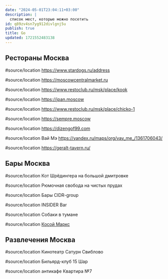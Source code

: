 ```yaml
---
date: "2024-05-01T23:04:11+03:00"
description: |
  список мест, которые можно посетить
id: q89zv4sn7yg912divlgnj5u
publish: true
title: Go
updated: 1721552483138
---
```


## Рестораны Москва

#source/location https://www.stardogs.ru/address

#source/location https://moscowcentralmarket.ru

#source/location https://www.restoclub.ru/msk/place/kook

#source/location https://jpan.moscow

#source/location https://www.restoclub.ru/msk/place/chicko-1

#source/location https://sempre.moscow

#source/location https://dizengof99.com

#source/location Вай Мэ https://yandex.ru/maps/org/vay_me_/1361706043/

#source/location https://geralt-tavern.ru/

## Бары Москва

#source/location Кот Шрёдингера на большой дмитровке

#source/location Рюмочная свобода на чистых прудах

#source/location Бары CIDR-group

#source/location INSIDER Bar

#source/location Собаки в тумане

#source/location  [Косой Маркс](<https://yandex.ru/maps/org/kosoy_marks/71048418970/?ll=37.656132%2C55.741620&z=16>)

## Развлечения Москва

#source/location Кинотеатр Сатурн Свиблово

#source/location Бильярд-клуб 15 Шар

#source/location антикафе Квартира №7 
